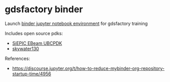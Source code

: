 # gdsfactory binder

Launch [binder jupyter notebook environment](https://mybinder.org/v2/gh/gdsfactory/binder-sandbox/HEAD) for gdsfactory training

Includes open source pdks:

- [SiEPIC EBeam UBCPDK](https://gdsfactory.github.io/ubc/README.html)
- [skywater130](https://gdsfactory.github.io/skywater130/README.html)

References:

- https://discourse.jupyter.org/t/how-to-reduce-mybinder-org-repository-startup-time/4956
